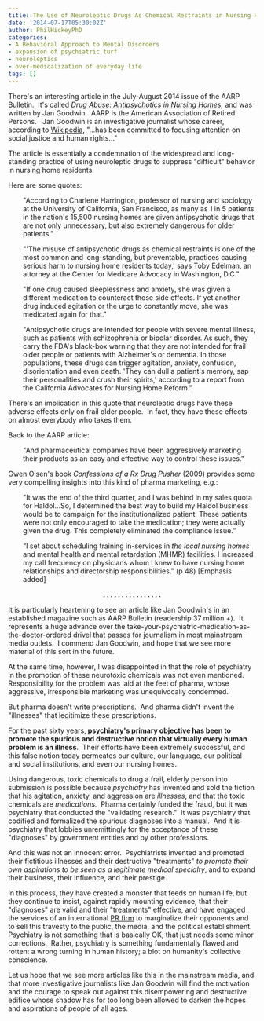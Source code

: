 ```yaml
---
title: The Use of Neuroleptic Drugs As Chemical Restraints in Nursing Homes
date: '2014-07-17T05:30:02Z'
author: PhilHickeyPhD
categories:
- A Behavioral Approach to Mental Disorders
- expansion of psychiatric turf
- neuroleptics
- over-medicalization of everyday life
tags: []
---
```


There's an interesting article in the July-August 2014 issue of the AARP Bulletin.  It's called <em><a href="http://www.aarp.org/health/drugs-supplements/info-2014/antipsychotics-overprescribed.html">Drug Abuse: Antipsychotics in Nursing Homes</a>, </em>and was written by Jan Goodwin.  AARP is the American Association of Retired Persons.   Jan Goodwin is an investigative journalist whose career, according to <a href="http://en.wikipedia.org/wiki/Jan_Goodwin">Wikipedia</a>, "…has been committed to focusing attention on social justice and human rights…"

The article is essentially a condemnation of the widespread and long-standing practice of using neuroleptic drugs to suppress "difficult" behavior in nursing home residents.

Here are some quotes:
<p style="padding-left: 30px;">"According to Charlene Harrington, professor of nursing and sociology at the University of California, San Francisco, as many as 1 in 5 patients in the nation's 15,500 nursing homes are given antipsychotic drugs that are not only unnecessary, but also extremely dangerous for older patients."</p>
<p style="padding-left: 30px;">"'The misuse of antipsychotic drugs as chemical restraints is one of the most common and long-standing, but preventable, practices causing serious harm to nursing home residents today,' says Toby Edelman, an attorney at the Center for Medicare Advocacy in Washington, D.C."</p>
<p style="padding-left: 30px;">"If one drug caused sleeplessness and anxiety, she was given a different medication to counteract those side effects. If yet another drug induced agitation or the urge to constantly move, she was medicated again for that."</p>
<p style="padding-left: 30px;">"Antipsychotic drugs are intended for people with severe mental illness, such as patients with schizophrenia or bipolar disorder. As such, they carry the FDA's black-box warning that they are not intended for frail older people or patients with Alzheimer's or dementia. In those populations, these drugs can trigger agitation, anxiety, confusion, disorientation and even death. 'They can dull a patient's memory, sap their personalities and crush their spirits,' according to a report from the California Advocates for Nursing Home Reform."</p>
There's an implication in this quote that neuroleptic drugs have these adverse effects only on frail older people.  In fact, they have these effects on almost everybody who takes them.

Back to the AARP article:
<p style="padding-left: 30px;">"And pharmaceutical companies have been aggressively marketing their products as an easy and effective way to control these issues."</p>
Gwen Olsen's book <em>Confessions of a Rx Drug Pusher</em> (2009) provides some very compelling insights into this kind of pharma marketing, e.g.:
<p style="padding-left: 30px;">"It was the end of the third quarter, and I was behind in my sales quota for Haldol…So, I determined the best way to build my Haldol business would be to campaign for the institutionalized patient. These patients were not only encouraged to take the medication; they were actually given the drug. This completely eliminated the compliance issue.”</p>
<p style="padding-left: 30px;">“I set about scheduling training in-services in <em>the local nursing homes</em> and mental health and mental retardation (MHMR) facilities. I increased my call frequency on physicians whom I knew to have nursing home relationships and directorship responsibilities." (p 48) [Emphasis added]</p>
<p style="text-align: center;"><strong>. . . . . . . . . . . . . . . .</strong></p>
It is particularly heartening to see an article like Jan Goodwin's in an established magazine such as AARP Bulletin (readership 37 million +).  It represents a huge advance over the take-your-psychiatric-medication-as-the-doctor-ordered drivel that passes for journalism in most mainstream media outlets.  I commend Jan Goodwin, and hope that we see more material of this sort in the future.

At the same time, however, I was disappointed in that the role of psychiatry in the promotion of these neurotoxic chemicals was not even mentioned.  Responsibility for the problem was laid at the feet of pharma, whose aggressive, irresponsible marketing was unequivocally condemned.

But pharma doesn't write prescriptions.  And pharma didn't invent the "illnesses" that legitimize these prescriptions.

For the past sixty years,<strong> psychiatry's primary objective has been to promote the spurious and destructive notion that virtually every human problem is an illness</strong>.  Their efforts have been extremely successful, and this false notion today permeates our culture, our language, our political and social institutions, and even our nursing homes.

Using dangerous, toxic chemicals to drug a frail, elderly person into submission is possible because <em>psychiatry</em> has invented and sold the fiction that his agitation, anxiety, and aggression are <em>illnesses</em>, and that the toxic chemicals are <em>medications.</em>  Pharma certainly funded the fraud, but it was psychiatry that conducted the "validating research."  It was psychiatry that codified and formalized the spurious diagnoses into a manual.  And it is psychiatry that lobbies unremittingly for the acceptance of these "diagnoses" by government entities and by other professions.

And this was not an innocent error.  Psychiatrists invented and promoted their fictitious illnesses and their destructive "treatments" <em>to promote their own aspirations to be seen as a legitimate medical specialty</em>, and to expand their business, their influence, and their prestige.

In this process, they have created a monster that feeds on human life, but they continue to insist, against rapidly mounting evidence, that their "diagnoses" are valid and their "treatments" effective, and have engaged the services of an international <a href="http://www.porternovelli.com/">PR firm</a> to marginalize their opponents and to sell this travesty to the public, the media, and the political establishment.  Psychiatry is not something that is basically OK, that just needs some minor corrections.  Rather, psychiatry is something fundamentally flawed and rotten: a wrong turning in human history; a blot on humanity's collective conscience.

Let us hope that we see more articles like this in the mainstream media, and that more investigative journalists like Jan Goodwin will find the motivation and the courage to speak out against this disempowering and destructive edifice whose shadow has for too long been allowed to darken the hopes and aspirations of people of all ages.

&nbsp;